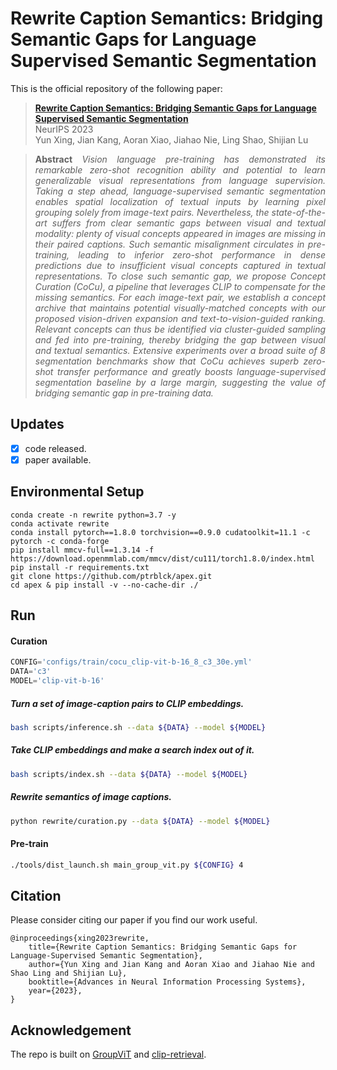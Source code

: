 # Rewrite Caption Semantics: Bridging Semantic Gaps for Language Supervised Semantic Segmentation

This is the official repository of the following paper:
> **[Rewrite Caption Semantics: Bridging Semantic Gaps for Language Supervised Semantic Segmentation](https://openreview.net/forum?id=9iafshF7s3)**<br>
> NeurIPS 2023<br>
> Yun Xing, Jian Kang, Aoran Xiao, Jiahao Nie, Ling Shao, Shijian Lu<br>

> **<p align="justify"> Abstract** *Vision language pre-training has demonstrated its remarkable zero-shot recognition ability and potential to learn generalizable visual representations from language supervision. Taking a step ahead, language-supervised semantic segmentation enables spatial localization of textual inputs by learning pixel grouping solely from image-text pairs. Nevertheless, the state-of-the-art suffers from clear semantic gaps between visual and textual modality: plenty of visual concepts appeared in images are missing in their paired captions. Such semantic misalignment circulates in pre-training, leading to inferior zero-shot performance in dense predictions due to insufficient visual concepts captured in textual representations. To close such semantic gap, we propose Concept Curation (CoCu), a pipeline that leverages CLIP to compensate for the missing semantics. For each image-text pair, we establish a concept archive that maintains potential visually-matched concepts with our proposed vision-driven expansion and text-to-vision-guided ranking. Relevant concepts can thus be identified via cluster-guided sampling and fed into pre-training, thereby bridging the gap between visual and textual semantics. Extensive experiments over a broad suite of 8 segmentation benchmarks show that CoCu achieves superb zero-shot transfer performance and greatly boosts language-supervised segmentation baseline by a large margin, suggesting the value of bridging semantic gap in pre-training data.* </p>

## Updates

- [x] code released.
- [x] paper available.

## Environmental Setup
```
conda create -n rewrite python=3.7 -y
conda activate rewrite
conda install pytorch==1.8.0 torchvision==0.9.0 cudatoolkit=11.1 -c pytorch -c conda-forge
pip install mmcv-full==1.3.14 -f https://download.openmmlab.com/mmcv/dist/cu111/torch1.8.0/index.html
pip install -r requirements.txt
git clone https://github.com/ptrblck/apex.git
cd apex & pip install -v --no-cache-dir ./
```

## Run
#### Curation
```python
CONFIG='configs/train/cocu_clip-vit-b-16_8_c3_30e.yml'
DATA='c3'
MODEL='clip-vit-b-16'
```

##### Turn a set of image-caption pairs to CLIP embeddings.
```bash
bash scripts/inference.sh --data ${DATA} --model ${MODEL}
```

##### Take CLIP embeddings and make a search index out of it.
```bash
bash scripts/index.sh --data ${DATA} --model ${MODEL}
```

##### Rewrite semantics of image captions.
```bash
python rewrite/curation.py --data ${DATA} --model ${MODEL}
```

#### Pre-train
```bash
./tools/dist_launch.sh main_group_vit.py ${CONFIG} 4
```

## Citation

Please consider citing our paper if you find our work useful.
```
@inproceedings{xing2023rewrite,
    title={Rewrite Caption Semantics: Bridging Semantic Gaps for Language-Supervised Semantic Segmentation}, 
    author={Yun Xing and Jian Kang and Aoran Xiao and Jiahao Nie and Shao Ling and Shijian Lu},
    booktitle={Advances in Neural Information Processing Systems},
    year={2023},
}
```

## Acknowledgement

The repo is built on [GroupViT](https://github.com/NVlabs/GroupViT) and [clip-retrieval](https://github.com/rom1504/clip-retrieval).

